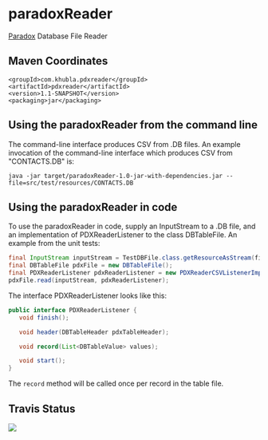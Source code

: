 paradoxReader
=============

[Paradox](https://en.wikipedia.org/wiki/Paradox_(database)) Database File Reader

Maven Coordinates
-------------

```
<groupId>com.khubla.pdxreader</groupId>
<artifactId>pdxreader</artifactId>
<version>1.1-SNAPSHOT</version>
<packaging>jar</packaging>
```

Using the paradoxReader from the command line
-------------

The command-line interface produces CSV from .DB files.  An example invocation of the command-line interface which produces CSV from "CONTACTS.DB" is:

`java -jar target/paradoxReader-1.0-jar-with-dependencies.jar --file=src/test/resources/CONTACTS.DB`

Using the paradoxReader in code
--------------

To use the paradoxReader in code, supply an InputStream to a .DB file, and an implementation of PDXReaderListener to the class DBTableFile.  An example from the unit tests:

```java
final InputStream inputStream = TestDBFile.class.getResourceAsStream(filename);
final DBTableFile pdxFile = new DBTableFile();
final PDXReaderListener pdxReaderListener = new PDXReaderCSVListenerImpl();
pdxFile.read(inputStream, pdxReaderListener);
```

The interface PDXReaderListener looks like this:

```java
public interface PDXReaderListener {
   void finish();

   void header(DBTableHeader pdxTableHeader);

   void record(List<DBTableValue> values);

   void start();
}
```

The `record` method will be called once per record in the table file.

Travis Status
---------

<a href="https://travis-ci.org/teverett/paradoxReader"><img src="https://api.travis-ci.org/teverett/paradoxReader.png"></a>

